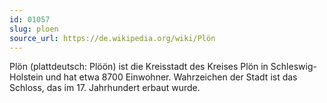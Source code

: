 ```yaml
---
id: 01057
slug: ploen
source_url: https://de.wikipedia.org/wiki/Plön
---
```


Plön (plattdeutsch: Plöön) ist die Kreisstadt des Kreises Plön in Schleswig-Holstein und hat etwa 8700 Einwohner. Wahrzeichen der Stadt ist das Schloss, das im 17. Jahrhundert erbaut wurde.
